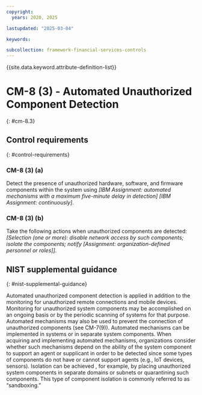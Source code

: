 ```yaml
---
copyright:
  years: 2020, 2025

lastupdated: "2025-03-04"

keywords:

subcollection: framework-financial-services-controls
---
```


{{site.data.keyword.attribute-definition-list}}

# CM-8 (3) -  Automated Unauthorized Component Detection
{: #cm-8.3}

## Control requirements
{: #control-requirements}



### CM-8 (3) (a)


Detect the presence of unauthorized hardware, software, and firmware components within the system using _[IBM Assignment: automated mechanisms with a maximum five-minute delay in detection]_ _[IBM Assignment: continuously]_.


### CM-8 (3) (b)


Take the following actions when unauthorized components are detected: _[Selection (one or more): disable network access by such components; isolate the components; notify _[Assignment: organization-defined personnel or roles]_]_.












## NIST supplemental guidance
{: #nist-supplemental-guidance}

Automated unauthorized component detection is applied in addition to the monitoring for unauthorized remote connections and mobile devices. Monitoring for unauthorized system components may be accomplished on an ongoing basis or by the periodic scanning of systems for that purpose. Automated mechanisms may also be used to prevent the connection of unauthorized components (see CM-7(9)). Automated mechanisms can be implemented in systems or in separate system components. When acquiring and implementing automated mechanisms, organizations consider whether such mechanisms depend on the ability of the system component to support an agent or supplicant in order to be detected since some types of components do not have or cannot support agents (e.g., IoT devices, sensors). Isolation can be achieved , for example, by placing unauthorized system components in separate domains or subnets or quarantining such components. This type of  component isolation is commonly referred to as “sandboxing.”
